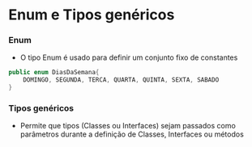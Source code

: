 # Enum e Tipos genéricos

### Enum

* O tipo Enum é usado para definir um conjunto fixo de constantes

```java
public enum DiasDaSemana{
    DOMINGO, SEGUNDA, TERCA, QUARTA, QUINTA, SEXTA, SABADO
}
```

### Tipos genéricos

* Permite que tipos (Classes ou Interfaces) sejam passados como parâmetros durante a definição de Classes, Interfaces ou métodos

